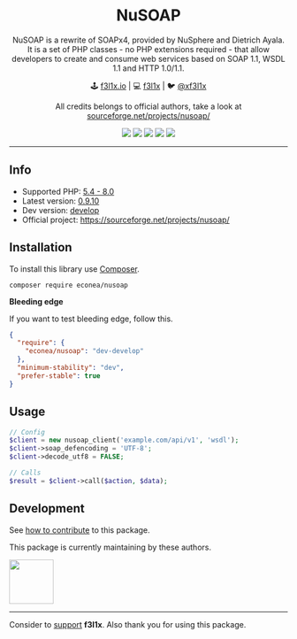 <h1 align=center>NuSOAP</h1>

<p align=center>
NuSOAP is a rewrite of SOAPx4, provided by NuSphere and Dietrich Ayala. It is a set of PHP classes - no PHP extensions required - that allow developers to create and consume web services based on SOAP 1.1, WSDL 1.1 and HTTP 1.0/1.1.
</p>

<p align=center>
🕹 <a href="https://f3l1x.io">f3l1x.io</a> | 💻 <a href="https://github.com/f3l1x">f3l1x</a> | 🐦 <a href="https://twitter.com/xf3l1x">@xf3l1x</a>
</p>

<p align=center>
  All credits belongs to official authors, take a look at <a href="https://sourceforge.net/projects/nusoap/">sourceforge.net/projects/nusoap/</a>
</p>

<p align=center>
    <a href="https://travis-ci.org/pwnlabs/nusoap"><img src="https://img.shields.io/travis/pwnlabs/nusoap.svg?style=flat-square"></a>
    <a href="https://packagist.org/packages/econea/nusoap"><img src="https://img.shields.io/packagist/l/econea/nusoap.svg?style=flat-square"></a>
    <a href="https://packagist.org/packages/econea/nusoap"><img src="https://img.shields.io/packagist/dt/econea/nusoap.svg?style=flat-square"></a>
    <a href="https://packagist.org/packages/econea/nusoap"><img src="https://img.shields.io/packagist/v/econea/nusoap.svg?style=flat-square"></a>
    <a href="http://bit.ly/ctteg"><img src="https://img.shields.io/gitter/room/contributte/contributte.svg?style=flat-square"></a>
</p>

-----

## Info

- Supported PHP: [5.4 - 8.0](https://travis-ci.org/pwnlabs/nusoap)
- Latest version: [0.9.10](https://github.com/pwnlabs/nusoap/releases/tag/v0.9.10)
- Dev version: [develop](https://github.com/pwnlabs/nusoap/tree/develop)
- Official project: https://sourceforge.net/projects/nusoap/

## Installation

To install this library use [Composer](https://getcomposer.org/).

```
composer require econea/nusoap
```

**Bleeding edge**

If you want to test bleeding edge, follow this.

```json
{
  "require": {
    "econea/nusoap": "dev-develop"
  },
  "minimum-stability": "dev",
  "prefer-stable": true
}
```

## Usage

```php
// Config
$client = new nusoap_client('example.com/api/v1', 'wsdl');
$client->soap_defencoding = 'UTF-8';
$client->decode_utf8 = FALSE;

// Calls
$result = $client->call($action, $data);
```

## Development

See [how to contribute](https://contributte.org/contributing.html) to this package.

This package is currently maintaining by these authors.

<a href="https://github.com/f3l1x">
    <img width="80" height="80" src="https://avatars2.githubusercontent.com/u/538058?v=3&s=80">
</a>

-----

Consider to [support](https://github.com/sponsors/f3l1x) **f3l1x**. Also thank you for using this package.
